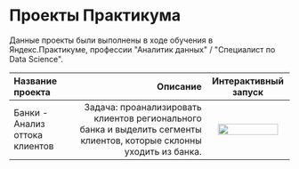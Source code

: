# Проекты Практикума

Данные проекты были выполнены в ходе обучения в Яндекс.Практикуме, профессии "Аналитик данных" / "Специалист по Data Science".

| Название проекта              | Описание                                                                                             | Интерактивный запуск                               |
| :-------------------- | -------------------------------------------------------------------------------------------------------------: |:---------------------------------------------------:|
| Банки - Анализ оттока клиентов | Задача: проанализировать клиентов регионального банка и выделить сегменты клиентов, которые склонны уходить из банка. | <a href="https://mybinder.org/v2/gh/xtersery/practicum_projects/7638395b72b7a8b17e559bc935f210c682a3a3aa?urlpath=lab%2Ftree%2Fbanks_project.ipynb" rel="nofollow"><img src="https://static.mybinder.org/badge_logo.svg" width="90%"></a> |

